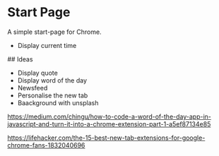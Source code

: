 # Start Page

A simple start-page for Chrome.

* Display current time

## Ideas

* Display quote
* Display word of the day
* Newsfeed
* Personalise the new tab
* Baackground with unsplash

https://medium.com/chingu/how-to-code-a-word-of-the-day-app-in-javascript-and-turn-it-into-a-chrome-extension-part-1-a5ef87134e85

https://lifehacker.com/the-15-best-new-tab-extensions-for-google-chrome-fans-1832040696
